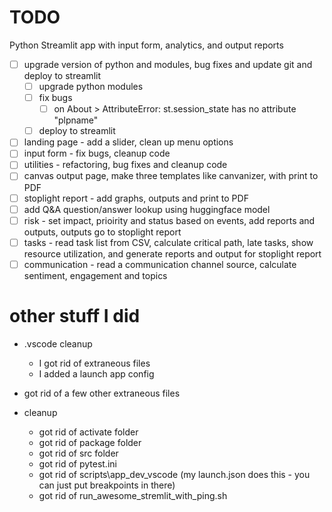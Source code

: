 # TODO 

Python Streamlit app with input form, analytics, and output reports
- [ ] upgrade version of python and modules, bug fixes and update git and deploy to streamlit
    - [ ] upgrade python modules
    - [ ] fix bugs 
        - [ ] on About > AttributeError: st.session_state has no attribute "plpname"
    - [ ] deploy to streamlit 
- [ ] landing page - add a slider, clean up menu options
- [ ] input form - fix bugs, cleanup code
- [ ] utilities - refactoring, bug fixes and cleanup code
- [ ] canvas output page, make three templates like canvanizer, with print to PDF
- [ ] stoplight report - add graphs, outputs and print to PDF
- [ ] add Q&A question/answer lookup using huggingface model
- [ ] risk - set impact, prioirity and status based on events, add reports and outputs, outputs go to stoplight report
- [ ] tasks - read task list from CSV, calculate critical path, late tasks, show resource utilization, and generate reports and output for stoplight report
- [ ] communication - read a communication channel source, calculate sentiment, engagement and topics

# other stuff I did
- .vscode cleanup
    - I got rid of extraneous files
    - I added a launch app config
- got rid of a few other extraneous files

- cleanup
    - got rid of activate folder
    - got rid of package folder 
    - got rid of src folder 
    - got rid of pytest.ini
    - got rid of scripts\app_dev_vscode (my launch.json does this - you can just put breakpoints in there)
    - got rid of run_awesome_stremlit_with_ping.sh
    
